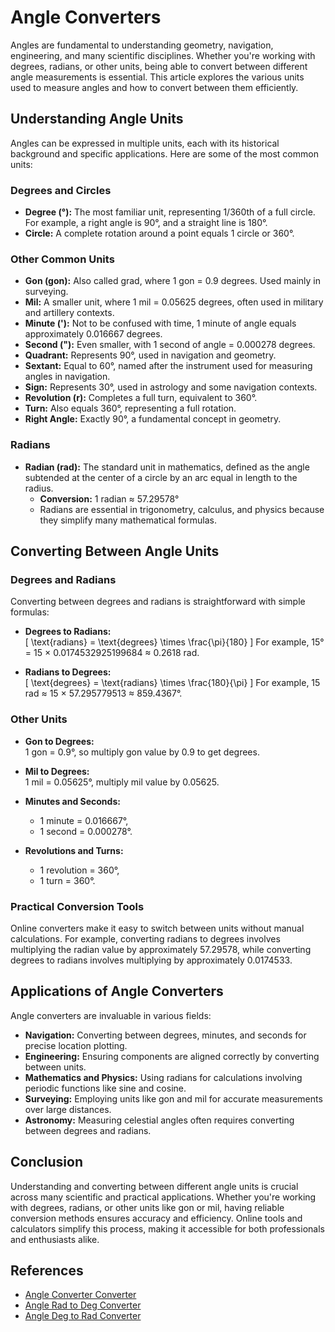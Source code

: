 # Angle Converters

Angles are fundamental to understanding geometry, navigation, engineering, and many scientific disciplines. Whether you're working with degrees, radians, or other units, being able to convert between different angle measurements is essential. This article explores the various units used to measure angles and how to convert between them efficiently.

## Understanding Angle Units

Angles can be expressed in multiple units, each with its historical background and specific applications. Here are some of the most common units:

### Degrees and Circles

- **Degree (°):** The most familiar unit, representing 1/360th of a full circle. For example, a right angle is 90°, and a straight line is 180°.
- **Circle:** A complete rotation around a point equals 1 circle or 360°. 

### Other Common Units

- **Gon (gon):** Also called grad, where 1 gon = 0.9 degrees. Used mainly in surveying.
- **Mil:** A smaller unit, where 1 mil = 0.05625 degrees, often used in military and artillery contexts.
- **Minute ('):** Not to be confused with time, 1 minute of angle equals approximately 0.016667 degrees.
- **Second ("):** Even smaller, with 1 second of angle = 0.000278 degrees.
- **Quadrant:** Represents 90°, used in navigation and geometry.
- **Sextant:** Equal to 60°, named after the instrument used for measuring angles in navigation.
- **Sign:** Represents 30°, used in astrology and some navigation contexts.
- **Revolution (r):** Completes a full turn, equivalent to 360°.
- **Turn:** Also equals 360°, representing a full rotation.
- **Right Angle:** Exactly 90°, a fundamental concept in geometry.

### Radians

- **Radian (rad):** The standard unit in mathematics, defined as the angle subtended at the center of a circle by an arc equal in length to the radius. 
  - **Conversion:** 1 radian ≈ 57.29578°
  - Radians are essential in trigonometry, calculus, and physics because they simplify many mathematical formulas.

## Converting Between Angle Units

### Degrees and Radians

Converting between degrees and radians is straightforward with simple formulas:

- **Degrees to Radians:**  
  \[
  \text{radians} = \text{degrees} \times \frac{\pi}{180}
  \]
  For example, 15° = 15 × 0.0174532925199684 ≈ 0.2618 rad.

- **Radians to Degrees:**  
  \[
  \text{degrees} = \text{radians} \times \frac{180}{\pi}
  \]
  For example, 15 rad ≈ 15 × 57.295779513 ≈ 859.4367°.

### Other Units

- **Gon to Degrees:**  
  1 gon = 0.9°, so multiply gon value by 0.9 to get degrees.

- **Mil to Degrees:**  
  1 mil = 0.05625°, multiply mil value by 0.05625.

- **Minutes and Seconds:**  
  - 1 minute = 0.016667°,  
  - 1 second = 0.000278°.

- **Revolutions and Turns:**  
  - 1 revolution = 360°,  
  - 1 turn = 360°.

### Practical Conversion Tools

Online converters make it easy to switch between units without manual calculations. For example, converting radians to degrees involves multiplying the radian value by approximately 57.29578, while converting degrees to radians involves multiplying by approximately 0.0174533.

## Applications of Angle Converters

Angle converters are invaluable in various fields:

- **Navigation:** Converting between degrees, minutes, and seconds for precise location plotting.
- **Engineering:** Ensuring components are aligned correctly by converting between units.
- **Mathematics and Physics:** Using radians for calculations involving periodic functions like sine and cosine.
- **Surveying:** Employing units like gon and mil for accurate measurements over large distances.
- **Astronomy:** Measuring celestial angles often requires converting between degrees and radians.

## Conclusion

Understanding and converting between different angle units is crucial across many scientific and practical applications. Whether you're working with degrees, radians, or other units like gon or mil, having reliable conversion methods ensures accuracy and efficiency. Online tools and calculators simplify this process, making it accessible for both professionals and enthusiasts alike.

## References

- [Angle Converter Converter](https://converters.now/angle-converter)
- [Angle Rad to Deg Converter](https://converters.now/angle/rad-to-deg)
- [Angle Deg to Rad Converter](https://converters.now/angle/deg-to-rad)